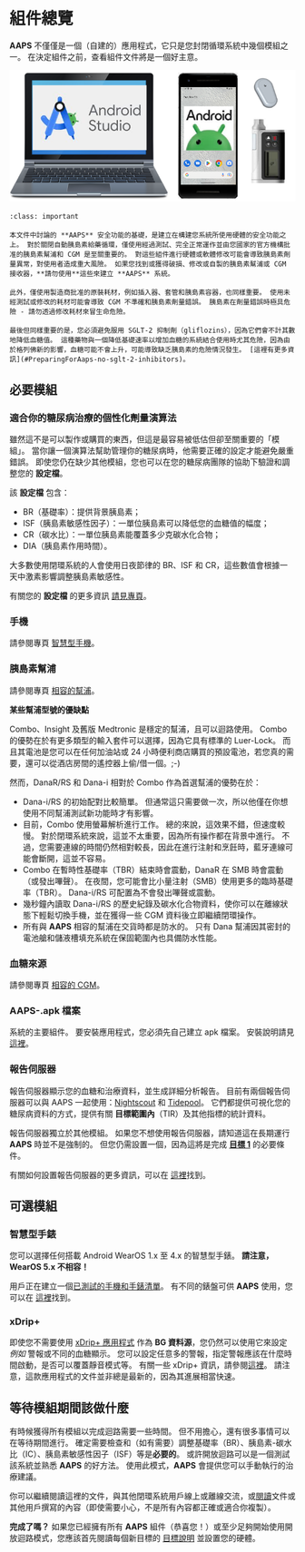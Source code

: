 # 組件總覽

**AAPS** 不僅僅是一個（自建的）應用程式，它只是您封閉循環系統中幾個模組之一。 在決定組件之前，查看組件文件將是一個好主意。

![組件總覽](../images/modules.png)

```{admonition} IMPORTANT SAFETY NOTICE
:class: important

本文件中討論的 **AAPS** 安全功能的基礎，是建立在構建您系統所使用硬體的安全功能之上。 對於關閉自動胰島素給藥循環，僅使用經過測試、完全正常運作並由您國家的官方機構批准的胰島素幫浦和 CGM 是至關重要的。 對這些組件進行硬體或軟體修改可能會導致胰島素劑量異常，對使用者造成重大風險。 如果您找到或獲得破損、修改或自製的胰島素幫浦或 CGM 接收器，**請勿使用**這些來建立 **AAPS** 系統。

此外，僅使用製造商批准的原裝耗材，例如插入器、套管和胰島素容器，也同樣重要。 使用未經測試或修改的耗材可能會導致 CGM 不準確和胰島素劑量錯誤。 胰島素在劑量錯誤時極具危險 - 請勿透過修改耗材來冒生命危險。

最後但同樣重要的是，您必須避免服用 SGLT-2 抑制劑（gliflozins），因為它們會不計其數地降低血糖值。 這種藥物與一個降低基礎速率以增加血糖的系統結合使用時尤其危險，因為由於格列佛新的影響，血糖可能不會上升，可能導致缺乏胰島素的危險情況發生。 [這裡有更多資訊](#PreparingForAaps-no-sglt-2-inhibitors)。
```

## 必要模組

### 適合你的糖尿病治療的個性化劑量演算法

雖然這不是可以製作或購買的東西，但這是最容易被低估但卻至關重要的「模組」。 當你讓一個演算法幫助管理你的糖尿病時，他需要正確的設定才能避免嚴重錯誤。 即使您仍在缺少其他模組，您也可以在您的糖尿病團隊的協助下驗證和調整您的 **設定檔**。

該 **設定檔** 包含：

- BR（基礎率）：提供背景胰島素；
- ISF（胰島素敏感性因子）：一單位胰島素可以降低您的血糖值的幅度；
- CR（碳水比）：一單位胰島素能覆蓋多少克碳水化合物；
- DIA（胰島素作用時間）。

大多數使用閉環系統的人會使用日夜節律的 BR、ISF 和 CR，這些數值會根據一天中激素影響調整胰島素敏感性。

有關您的 **設定檔** 的更多資訊 [請見專頁](../SettingUpAaps/YourAapsProfile.md)。

### 手機

請參閱專頁 [智慧型手機](../Getting-Started/Phones.md)。

### 胰島素幫浦

請參閱專頁 [相容的幫浦](../Getting-Started/CompatiblePumps.md)。

**某些幫浦型號的優缺點**

Combo、Insight 及舊版 Medtronic 是穩定的幫浦，且可以迴路使用。 Combo 的優勢在於有更多類型的輸入套件可以選擇，因為它具有標準的 Luer-Lock。 而且其電池是您可以在任何加油站或 24 小時便利商店購買的預設電池，若您真的需要，還可以從酒店房間的遙控器上偷/借一個。;-)

然而，DanaR/RS 和 Dana-i 相對於 Combo 作為首選幫浦的優勢在於：

- Dana-i/RS 的初始配對比較簡單。 但通常這只需要做一次，所以他僅在你想使用不同幫浦測試新功能時才有影響。
- 目前，Combo 使用螢幕解析進行工作。 總的來說，這效果不錯，但速度較慢。 對於閉環系統來說，這並不太重要，因為所有操作都在背景中進行。 不過，您需要連線的時間仍然相對較長，因此在進行注射和烹飪時，藍牙連線可能會斷開，這並不容易。
- Combo 在暫時性基礎率（TBR）結束時會震動，DanaR 在 SMB 時會震動（或發出嗶聲）。 在夜間，您可能會比小量注射（SMB）使用更多的臨時基礎率（TBR）。  Dana-i/RS 可配置為不會發出嗶聲或震動。
- 幾秒鐘內讀取 Dana-i/RS 的歷史紀錄及碳水化合物資料，使你可以在離線狀態下輕鬆切換手機，並在獲得一些 CGM 資料後立即繼續閉環操作。
- 所有與 **AAPS** 相容的幫浦在交貨時都是防水的。 只有 Dana 幫浦因其密封的電池艙和儲液槽填充系統在保固範圍內也具備防水性能。

### 血糖來源

請參閱專頁 [相容的 CGM](../Getting-Started/CompatiblesCgms.md)。

### **AAPS**-.apk 檔案

系統的主要組件。 要安裝應用程式，您必須先自己建立 apk 檔案。 安裝說明請見 [這裡](../SettingUpAaps/BuildingAaps.md)。

### 報告伺服器

報告伺服器顯示您的血糖和治療資料，並生成詳細分析報告。 目前有兩個報告伺服器可以與 AAPS 一起使用：[Nightscout](#SettingUpTheReportingServer-nightscout) 和 [Tidepool](#SettingUpTheReportingServer-tidepool)。 它們都提供可視化您的糖尿病資料的方式，提供有關 **目標範圍內**（TIR）及其他指標的統計資料。

報告伺服器獨立於其他模組。 如果您不想使用報告伺服器，請知道這在長期運行 **AAPS** 時並不是強制的。 但您仍需設置一個，因為這將是完成 [**目標 1**](#objectives-objective1) 的必要條件。

有關如何設置報告伺服器的更多資訊，可以在 [這裡](../SettingUpAaps/SettingUpTheReportingServer.md)找到。

## 可選模組

### 智慧型手錶

您可以選擇任何搭載 Android WearOS 1.x 至 4.x 的智慧型手錶。 **請注意，WearOS 5.x 不相容！**

用戶正在建立一個[已測試的手機和手錶清單](#Phones-list-of-tested-phones)。 有不同的錶盤可供 **AAPS** 使用，您可以在 [這裡](../WearOS/WearOsSmartwatch.md)找到。

### xDrip+

即使您不需要使用 [xDrip+ 應用程式](https://xdrip.readthedocs.io/en/latest/) 作為 **BG 資料源**，您仍然可以使用它來設定 _例如_ 警報或不同的血糖顯示。 您可以設定任意多的警報，指定警報應該在什麼時間啟動，是否可以覆蓋靜音模式等。 有關一些 xDrip+ 資訊，請參閱[這裡](../CompatibleCgms/xDrip.md)。 請注意，這款應用程式的文件並非總是最新的，因為其進展相當快速。

## 等待模組期間該做什麼

有時候獲得所有模組以完成迴路需要一些時間。 但不用擔心，還有很多事情可以在等待期間進行。 確定需要檢查和（如有需要）調整基礎率（BR）、胰島素-碳水比（IC）、胰島素敏感性因子（ISF）等是**必要的**。 或許開放迴路可以是一個測試該系統並熟悉 **AAPS** 的好方法。 使用此模式，**AAPS** 會提供您可以手動執行的治療建議。

你可以繼續閱讀這裡的文件，與其他閉環系統用戶線上或離線交流，或[閱讀](../UsefulLinks/BackgroundReading.md)文件或其他用戶撰寫的內容（即使需要小心，不是所有內容都正確或適合你複製）。

**完成了嗎？** 如果您已經擁有所有 **AAPS** 組件（恭喜您！）或至少足夠開始使用開放迴路模式，您應該首先閱讀每個新目標的 [目標說明](../SettingUpAaps/CompletingTheObjectives.md) 並設置您的硬體。
